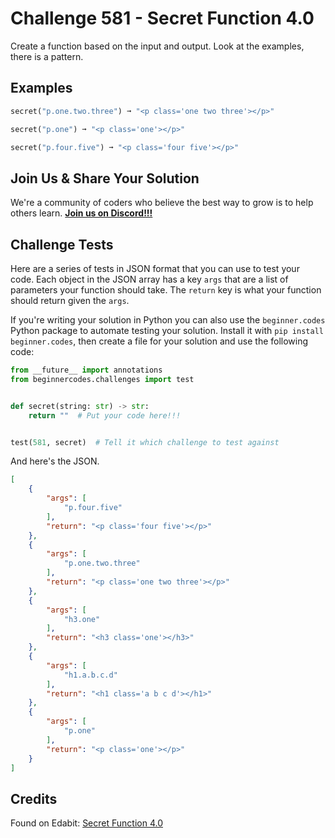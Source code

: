# Challenge 581 - Secret Function 4.0

Create a function based on the input and output. Look at the examples, there is a pattern.

## Examples
```python
secret("p.one.two.three") ➞ "<p class='one two three'></p>"

secret("p.one") ➞ "<p class='one'></p>"

secret("p.four.five") ➞ "<p class='four five'></p>"
```
## Join Us & Share Your Solution

We're a community of coders who believe the best way to grow is to help others learn. **[Join us on Discord!!!](https://discord.gg/sfHykntuGy)**

## Challenge Tests

Here are a series of tests in JSON format that you can use to test your code. Each object in the JSON array has a key `args` that are a list of parameters your function should take. The `return` key is what your function should return given the `args`. 

If you're writing your solution in Python you can also use the `beginner.codes` Python package to automate testing your solution. Install it with `pip install beginner.codes`, then create a file for your solution and use the following code:
```python
from __future__ import annotations
from beginnercodes.challenges import test


def secret(string: str) -> str:
    return ""  # Put your code here!!!


test(581, secret)  # Tell it which challenge to test against
```
And here's the JSON.
```json
[
    {
        "args": [
            "p.four.five"
        ],
        "return": "<p class='four five'></p>"
    },
    {
        "args": [
            "p.one.two.three"
        ],
        "return": "<p class='one two three'></p>"
    },
    {
        "args": [
            "h3.one"
        ],
        "return": "<h3 class='one'></h3>"
    },
    {
        "args": [
            "h1.a.b.c.d"
        ],
        "return": "<h1 class='a b c d'></h1>"
    },
    {
        "args": [
            "p.one"
        ],
        "return": "<p class='one'></p>"
    }
]
```
## Credits

Found on Edabit: [Secret Function 4.0](https://edabit.com/challenge/arFpErP9oz36oTcXW)
